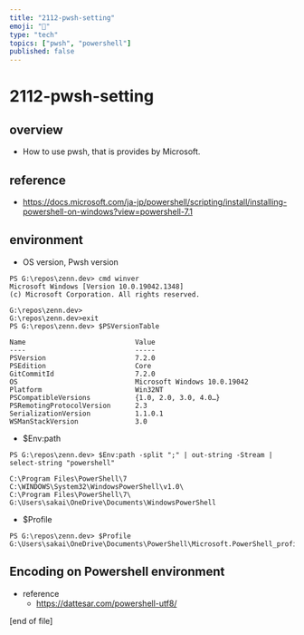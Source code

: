 ```yaml
---
title: "2112-pwsh-setting"
emoji: "🦔"
type: "tech"
topics: ["pwsh", "powershell"]
published: false
---
```

# 2112-pwsh-setting

## overview
- How to use pwsh, that is provides by Microsoft.

## reference
- https://docs.microsoft.com/ja-jp/powershell/scripting/install/installing-powershell-on-windows?view=powershell-7.1

## environment
- OS version, Pwsh version
```
PS G:\repos\zenn.dev> cmd winver
Microsoft Windows [Version 10.0.19042.1348]
(c) Microsoft Corporation. All rights reserved.

G:\repos\zenn.dev>
G:\repos\zenn.dev>exit
PS G:\repos\zenn.dev> $PSVersionTable

Name                           Value
----                           -----
PSVersion                      7.2.0
PSEdition                      Core
GitCommitId                    7.2.0
OS                             Microsoft Windows 10.0.19042
Platform                       Win32NT
PSCompatibleVersions           {1.0, 2.0, 3.0, 4.0…}
PSRemotingProtocolVersion      2.3
SerializationVersion           1.1.0.1
WSManStackVersion              3.0

```

- $Env:path
```
PS G:\repos\zenn.dev> $Env:path -split ";" | out-string -Stream | select-string "powershell"

C:\Program Files\PowerShell\7
C:\WINDOWS\System32\WindowsPowerShell\v1.0\
C:\Program Files\PowerShell\7\
G:\Users\sakai\OneDrive\Documents\WindowsPowerShell
```

- $Profile
```
PS G:\repos\zenn.dev> $Profile
G:\Users\sakai\OneDrive\Documents\PowerShell\Microsoft.PowerShell_profile.ps1
```

## Encoding on Powershell environment

- reference
  - https://dattesar.com/powershell-utf8/

[end of file]
